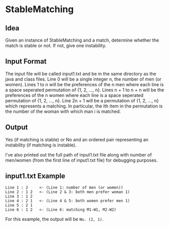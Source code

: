 # StableMatching

## Idea
Given an instance of StableMatching and a match, determine whether the match is stable or not. If not, give one instability.

## Input Format
The input file will be called input1.txt and be in the same directory as the java and class files.
Line 0 will be a single integer n, the number of men (or women). 
Lines 1 to n will be the preferences of the n men where each line is a space seperated permutation of {1, 2, ..., n}.
Lines n + 1 to n + n will be the preferences of the n women where each line is a space seperated permutation of {1, 2, ..., n}.
Line 2n + 1 will be a permutation of {1, 2, ..., n} which represents a matching. 
In particular, the ith item in the permutation is the number of the woman with which man i is matched.

## Output
Yes (if matching is stable) or No and an ordered pair representing an instability (if matching is instable).

I've also printed out the full path of input1.txt file along with number of men/women (from the first line of input1.txt file) for debugging purposes.

## input1.txt Example
```
Line 1 : 2     <- (Line 1: number of men (or women))
Line 2 : 1 2   <- (Line 2 & 3: both men prefer woman 1)
Line 3 : 1 2
Line 4 : 2 1   <- (Line 4 & 5: both women prefer men 1)
Line 5 : 2 1
Line 6 : 1 2   <- (Line 6: matching M1-W1, M2-W2)
```
For this example, the output will be `No. (2, 1)`.
